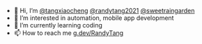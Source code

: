 - 👋 Hi, I’m [@tangxiaocheng](https://github.com/tangxiaochen) [@randytang2021](https://github.com/randytang2021) [@sweetraingarden](https://github.com/sweetraingarden)
- 👀 I’m interested in automation, mobile app development
- 🌱 I’m currently learning coding
- 📫 How to reach me [g.dev/RandyTang](https://g.dev/RandyTang)

<!---
tangxiaocheng/tangxiaocheng is a ✨ special ✨ repository because its `README.md` (this file) appears on your GitHub profile.
You can click the Preview link to take a look at your changes.
--->
